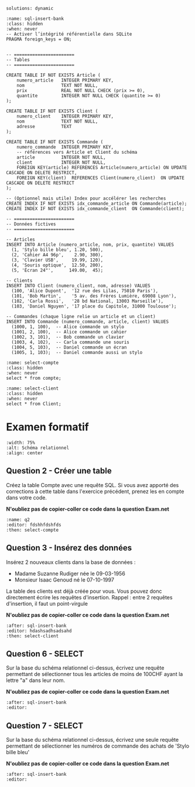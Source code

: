<!-- Copyright 2025 Maxime Jan <maxime.jan@edufr.ch> -->
<!-- SPDX-License-Identifier: CC-BY-NC-SA-4.0 -->

```{metadata}
solutions: dynamic
```
```{exec} sql
:name: sql-insert-bank
:class: hidden
:when: never
-- Activer l’intégrité référentielle dans SQLite
PRAGMA foreign_keys = ON;


-- =======================
-- Tables
-- =======================

CREATE TABLE IF NOT EXISTS Article (
    numero_article   INTEGER PRIMARY KEY,
    nom              TEXT NOT NULL,
    prix             REAL NOT NULL CHECK (prix >= 0),
    quantite         INTEGER NOT NULL CHECK (quantite >= 0)
);

CREATE TABLE IF NOT EXISTS Client (
    numero_client    INTEGER PRIMARY KEY,
    nom              TEXT NOT NULL,
    adresse          TEXT
);

CREATE TABLE IF NOT EXISTS Commande (
    numero_commande  INTEGER PRIMARY KEY,
    -- références vers Article et Client du schéma
    article          INTEGER NOT NULL,
    client           INTEGER NOT NULL,
    FOREIGN KEY(article) REFERENCES Article(numero_article) ON UPDATE CASCADE ON DELETE RESTRICT,
    FOREIGN KEY(client)  REFERENCES Client(numero_client)  ON UPDATE CASCADE ON DELETE RESTRICT
);

-- (Optionnel mais utile) Index pour accélérer les recherches
CREATE INDEX IF NOT EXISTS idx_commande_article ON Commande(article);
CREATE INDEX IF NOT EXISTS idx_commande_client  ON Commande(client);

-- =======================
-- Données fictives
-- =======================

-- Articles
INSERT INTO Article (numero_article, nom, prix, quantite) VALUES
  (1, 'Stylo bille bleu', 1.20, 500),
  (2, 'Cahier A4 96p',    2.90, 300),
  (3, 'Clavier USB',     19.99, 120),
  (4, 'Souris optique',  12.50, 200),
  (5, 'Écran 24"',      149.00,  45);

-- Clients
INSERT INTO Client (numero_client, nom, adresse) VALUES
  (100, 'Alice Dupont',  '12 rue des Lilas, 75010 Paris'),
  (101, 'Bob Martin',    '5 av. des Frères Lumière, 69008 Lyon'),
  (102, 'Carla Rossi',   '28 bd National, 13003 Marseille'),
  (103, 'Daniel Nguyen', '17 place du Capitole, 31000 Toulouse');

-- Commandes (chaque ligne relie un article et un client)
INSERT INTO Commande (numero_commande, article, client) VALUES
  (1000, 1, 100),  -- Alice commande un stylo
  (1001, 2, 100),  -- Alice commande un cahier
  (1002, 3, 101),  -- Bob commande un clavier
  (1003, 4, 102),  -- Carla commande une souris
  (1004, 5, 103),  -- Daniel commande un écran
  (1005, 1, 103);  -- Daniel commande aussi un stylo

```

```{exec} sql
:name: select-compte
:class: hidden
:when: never
select * from compte;
```


```{exec} sql
:name: select-client
:class: hidden
:when: never
select * from Client;
```

# Examen formatif

```{image} images/banque_faux.png
:width: 75%
:alt: Schéma relationnel
:align: center
```
## Question 2 -  Créer une table
Créez la table Compte avec une requête SQL. Si vous avez apporté des corrections à cette table dans l'exercice précédent, prenez les en compte dans votre code.

**N'oubliez pas de copier-coller ce code dans la question Exam.net**

```{exec} sql
:name: q2
:editor: fdshhfdshfds
:then: select-compte

```



## Question 3 - Insérez des données
Insérez 2 nouveaux clients dans la base de données :
 - Madame Suzanne Rudiger née le 09-03-1956
 - Monsieur Isaac Genoud né le 07-10-1997

La table des clients est déjà créée pour vous. Vous pouvez donc directement écrire les requêtes d'insertion. Rappel : entre 2 requêtes d'insertion, il faut un point-virgule

**N'oubliez pas de copier-coller ce code dans la question Exam.net**
```{exec} sql
:after: sql-insert-bank
:editor: hdashsadhsadsahd
:then: select-client

```


## Question 6 - SELECT
Sur la base du schéma relationnel ci-dessus, écrivez une requête permettant de sélectionner tous les articles de moins de 100CHF ayant la lettre "a" dans leur nom.

**N'oubliez pas de copier-coller ce code dans la question Exam.net**
```{exec} sql
:after: sql-insert-bank
:editor: 

```

## Question 7 - SELECT
Sur la base du schéma relationnel ci-dessus, écrivez une seule requête permettant de sélectionner les numéros de commande des achats de 'Stylo bille bleu'

**N'oubliez pas de copier-coller ce code dans la question Exam.net**
```{exec} sql
:after: sql-insert-bank
:editor:

```
